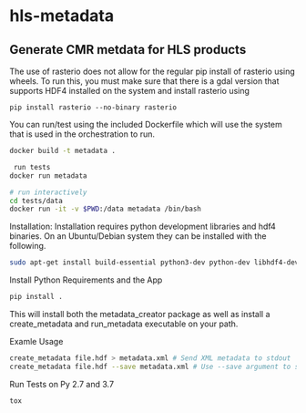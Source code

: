# hls-metadata
## Generate CMR metdata for HLS products

The use of rasterio does not allow for the regular pip install of rasterio using wheels. To run this, you must make sure that there is a gdal version that supports HDF4 installed on the system and install rasterio using
```
pip install rasterio --no-binary rasterio
```

You can run/test using the included Dockerfile which will use the system that is used in the orchestration to run.

```bash
docker build -t metadata .

 run tests
docker run metadata

# run interactively
cd tests/data
docker run -it -v $PWD:/data metadata /bin/bash
```

Installation:
Installation requires python development libraries and hdf4 binaries. On an Ubuntu/Debian system they can be installed with the following.
```bash
sudo apt-get install build-essential python3-dev python-dev libhdf4-dev # For Python 3

```

Install Python Requirements and the App
```bash
pip install .
```

This will install both the metadata_creator package as well as install a create_metadata and run_metadata executable on your path.

Examle Usage
```bash
create_metadata file.hdf > metadata.xml # Send XML metadata to stdout
create_metadata file.hdf --save metadata.xml # Use --save argument to set destination
```

Run Tests on Py 2.7 and 3.7
```bash
tox
```
